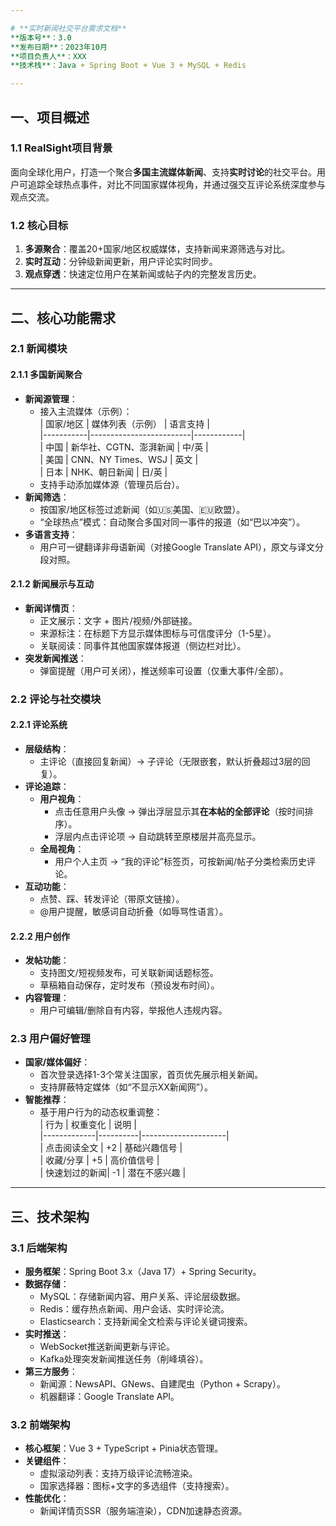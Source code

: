 ```yaml
---

# **实时新闻社交平台需求文档**  
**版本号**：3.0  
**发布日期**：2023年10月  
**项目负责人**：XXX  
**技术栈**：Java + Spring Boot + Vue 3 + MySQL + Redis  

---
```


## **一、项目概述**
### 1.1 RealSight项目背景
面向全球化用户，打造一个聚合**多国主流媒体新闻**、支持**实时讨论**的社交平台。用户可追踪全球热点事件，对比不同国家媒体视角，并通过强交互评论系统深度参与观点交流。

### 1.2 核心目标
1. **多源聚合**：覆盖20+国家/地区权威媒体，支持新闻来源筛选与对比。
2. **实时互动**：分钟级新闻更新，用户评论实时同步。
3. **观点穿透**：快速定位用户在某新闻或帖子内的完整发言历史。

---

## **二、核心功能需求**
### **2.1 新闻模块**
#### 2.1.1 多国新闻聚合
- **新闻源管理**：
    - 接入主流媒体（示例）：  
      | 国家/地区  | 媒体列表（示例）         | 语言支持    |  
      |-----------|-------------------------|------------|  
      | 中国       | 新华社、CGTN、澎湃新闻    | 中/英      |  
      | 美国       | CNN、NY Times、WSJ      | 英文       |  
      | 日本       | NHK、朝日新闻            | 日/英      |
    - 支持手动添加媒体源（管理员后台）。
- **新闻筛选**：
    - 按国家/地区标签过滤新闻（如🇺🇸美国、🇪🇺欧盟）。
    - “全球热点”模式：自动聚合多国对同一事件的报道（如“巴以冲突”）。
- **多语言支持**：
    - 用户可一键翻译非母语新闻（对接Google Translate API），原文与译文分段对照。

#### 2.1.2 新闻展示与互动
- **新闻详情页**：
    - 正文展示：文字 + 图片/视频/外部链接。
    - 来源标注：在标题下方显示媒体图标与可信度评分（1-5星）。
    - 关联阅读：同事件其他国家媒体报道（侧边栏对比）。
- **突发新闻推送**：
    - 弹窗提醒（用户可关闭），推送频率可设置（仅重大事件/全部）。

### **2.2 评论与社交模块**
#### 2.2.1 评论系统
- **层级结构**：
    - 主评论（直接回复新闻）→ 子评论（无限嵌套，默认折叠超过3层的回复）。
- **评论追踪**：
    - **用户视角**：
        - 点击任意用户头像 → 弹出浮层显示其**在本帖的全部评论**（按时间排序）。
        - 浮层内点击评论项 → 自动跳转至原楼层并高亮显示。
    - **全局视角**：
        - 用户个人主页 → “我的评论”标签页，可按新闻/帖子分类检索历史评论。
- **互动功能**：
    - 点赞、踩、转发评论（带原文链接）。
    - @用户提醒，敏感词自动折叠（如辱骂性语言）。

#### 2.2.2 用户创作
- **发帖功能**：
    - 支持图文/短视频发布，可关联新闻话题标签。
    - 草稿箱自动保存，定时发布（预设发布时间）。
- **内容管理**：
    - 用户可编辑/删除自有内容，举报他人违规内容。

### **2.3 用户偏好管理**
- **国家/媒体偏好**：
    - 首次登录选择1-3个常关注国家，首页优先展示相关新闻。
    - 支持屏蔽特定媒体（如“不显示XX新闻网”）。
- **智能推荐**：
    - 基于用户行为的动态权重调整：  
      | 行为          | 权重变化  | 说明                |  
      |-------------|----------|---------------------|  
      | 点击阅读全文  | +2       | 基础兴趣信号         |  
      | 收藏/分享    | +5       | 高价值信号           |  
      | 快速划过的新闻| -1       | 潜在不感兴趣         |

---

## **三、技术架构**
### **3.1 后端架构**
- **服务框架**：Spring Boot 3.x（Java 17）+ Spring Security。
- **数据存储**：
    - MySQL：存储新闻内容、用户关系、评论层级数据。
    - Redis：缓存热点新闻、用户会话、实时评论流。
    - Elasticsearch：支持新闻全文检索与评论关键词搜索。
- **实时推送**：
    - WebSocket推送新闻更新与评论。
    - Kafka处理突发新闻推送任务（削峰填谷）。
- **第三方服务**：
    - 新闻源：NewsAPI、GNews、自建爬虫（Python + Scrapy）。
    - 机器翻译：Google Translate API。

### **3.2 前端架构**
- **核心框架**：Vue 3 + TypeScript + Pinia状态管理。
- **关键组件**：
    - 虚拟滚动列表：支持万级评论流畅渲染。
    - 国家选择器：图标+文字的多选组件（支持搜索）。
- **性能优化**：
    - 新闻详情页SSR（服务端渲染），CDN加速静态资源。


